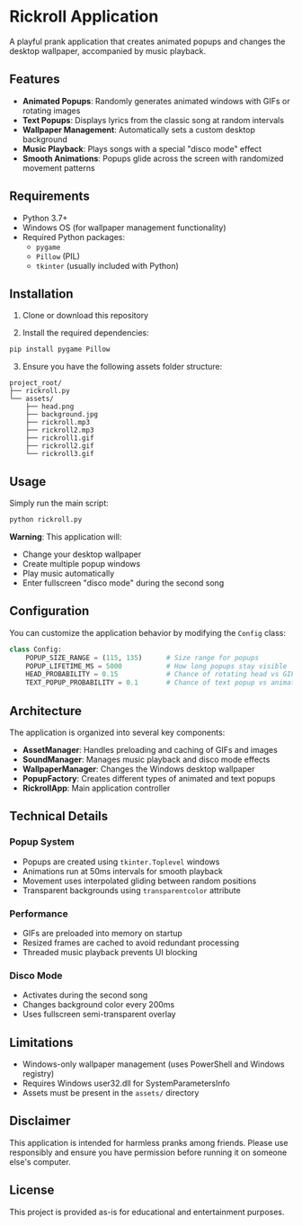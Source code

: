 # Rickroll Application

A playful prank application that creates animated popups and changes the desktop wallpaper, accompanied by music playback.

## Features

- **Animated Popups**: Randomly generates animated windows with GIFs or rotating images
- **Text Popups**: Displays lyrics from the classic song at random intervals
- **Wallpaper Management**: Automatically sets a custom desktop background
- **Music Playback**: Plays songs with a special "disco mode" effect
- **Smooth Animations**: Popups glide across the screen with randomized movement patterns

## Requirements

- Python 3.7+
- Windows OS (for wallpaper management functionality)
- Required Python packages:
  - `pygame`
  - `Pillow` (PIL)
  - `tkinter` (usually included with Python)

## Installation

1. Clone or download this repository

2. Install the required dependencies:
```bash
pip install pygame Pillow
```

3. Ensure you have the following assets folder structure:
```
project_root/
├── rickroll.py
└── assets/
    ├── head.png
    ├── background.jpg
    ├── rickroll.mp3
    ├── rickroll2.mp3
    ├── rickroll1.gif
    ├── rickroll2.gif
    └── rickroll3.gif
```

## Usage

Simply run the main script:

```bash
python rickroll.py
```

**Warning**: This application will:
- Change your desktop wallpaper
- Create multiple popup windows
- Play music automatically
- Enter fullscreen "disco mode" during the second song

## Configuration

You can customize the application behavior by modifying the `Config` class:

```python
class Config:
    POPUP_SIZE_RANGE = (115, 135)      # Size range for popups
    POPUP_LIFETIME_MS = 5000           # How long popups stay visible
    HEAD_PROBABILITY = 0.15            # Chance of rotating head vs GIF
    TEXT_POPUP_PROBABILITY = 0.1       # Chance of text popup vs animated
```

## Architecture

The application is organized into several key components:

- **AssetManager**: Handles preloading and caching of GIFs and images
- **SoundManager**: Manages music playback and disco mode effects
- **WallpaperManager**: Changes the Windows desktop wallpaper
- **PopupFactory**: Creates different types of animated and text popups
- **RickrollApp**: Main application controller

## Technical Details

### Popup System
- Popups are created using `tkinter.Toplevel` windows
- Animations run at 50ms intervals for smooth playback
- Movement uses interpolated gliding between random positions
- Transparent backgrounds using `transparentcolor` attribute

### Performance
- GIFs are preloaded into memory on startup
- Resized frames are cached to avoid redundant processing
- Threaded music playback prevents UI blocking

### Disco Mode
- Activates during the second song
- Changes background color every 200ms
- Uses fullscreen semi-transparent overlay

## Limitations

- Windows-only wallpaper management (uses PowerShell and Windows registry)
- Requires Windows user32.dll for SystemParametersInfo
- Assets must be present in the `assets/` directory

## Disclaimer

This application is intended for harmless pranks among friends. Please use responsibly and ensure you have permission before running it on someone else's computer.

## License

This project is provided as-is for educational and entertainment purposes.

